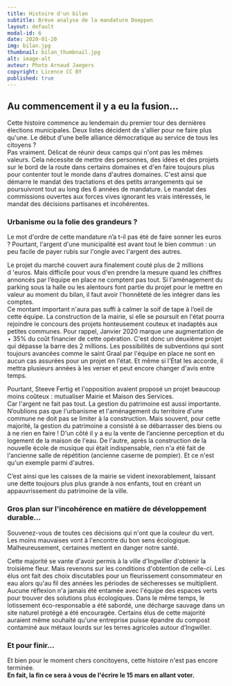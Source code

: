 ```yaml
---
title: Histoire d'un bilan
subtitle: Brève analyse de la mandature Doeppen
layout: default
modal-id: 6 
date: 2020-01-20
img: bilan.jpg
thumbnail: bilan_thumbnail.jpg
alt: image-alt
auteur: Photo Arnaud Jaegers
copyright: Licence CC BY
published: true
---
```



## Au commencement il y a eu la fusion… ##
Cette histoire commence au lendemain du premier tour des dernières élections municipales. Deux listes décident de s'allier pour ne faire plus qu'une. 
Le début d'une belle alliance démocratique au service de tous les citoyens ?  
Pas vraiment. Délicat de réunir deux camps qui n'ont pas les mêmes valeurs. Cela nécessite de mettre des personnes, des idées et des projets sur le bord de la route dans certains domaines et d'en faire toujours plus pour contenter tout le monde dans d'autres domaines. C'est ainsi que démarre le mandat des tractations et des petits arrangements qui se poursuivront tout au long des 6 années de mandature. Le mandat des commissions ouvertes aux forces vives ignorant les vrais intéressés, le mandat des décisions partisanes et incohérentes. 

### Urbanisme ou la folie des grandeurs ? ###

Le mot d'ordre de cette mandature n’a t-il pas été de faire sonner les euros ? 
Pourtant, l'argent d'une municipalité est avant tout le bien commun : un peu facile de payer rubis sur l'ongle avec l'argent des autres. 

Le projet du marché couvert aura finalement couté plus de 2 millions d 'euros. Mais difficile pour vous d'en prendre la mesure quand les chiffres annoncés par l’équipe en place ne comptent pas tout. Si l'aménagement du parking sous la halle ou les alentours font partie du projet pour le mettre en valeur au moment du bilan, il faut avoir l'honnêteté de les intégrer dans les comptes.  
Ce montant important n'aura pas suffi à calmer la soif de tape à l’oeil de cette équipe. La construction de la mairie, si elle se poursuit en l'état pourra rejoindre le concours des projets honteusement couteux et inadaptés aux petites communes. Pour rappel, Janvier 2020 marque une augmentation de + 35% du coût financier de cette opération. C'est donc un deuxième projet qui dépasse la barre des 2 millions. Les possibilités de subventions qui sont toujours avancées comme le saint Graal par l'équipe en place ne sont en aucun cas assurées pour un projet en l'état. Et même si l'État les accorde, il mettra plusieurs années à les verser et peut encore changer d'avis entre temps.  

Pourtant, Steeve Fertig et l'opposition avaient proposé un projet beaucoup moins coûteux : mutualiser Mairie et Maison des Services.  
Car l'argent ne fait pas tout.  La gestion du patrimoine est aussi importante. N’oublions pas que l'urbanisme et l'aménagement du territoire d'une commune ne doit pas se limiter à la construction. Mais souvent, pour cette majorité, la gestion du patrimoine a consisté à se débarrasser des biens ou à ne rien en faire ! D'un côté il y a eu la vente de l’ancienne perception et du logement de la maison de l'eau. De l'autre, après la construction de la nouvelle école de musique qui était indispensable, rien n'a été fait de l'ancienne salle de répétition (ancienne caserne de pompier). Et ce n'est qu'un exemple parmi d'autres.  

C’est ainsi que les caisses de la mairie se vident inexorablement, laissant une dette toujours plus plus grande à nos enfants, tout en créant un appauvrissement du patrimoine de la ville.


### Gros plan sur l'incohérence en matière de développement durable… ###
 
Souvenez-vous de toutes ces décisions qui n'ont que la couleur du vert. Les moins mauvaises vont à l'encontre du bon sens écologique. Malheureusement,  certaines  mettent en danger notre santé.  

Cette majorité se vante d'avoir permis à la ville d'Ingwiller d'obtenir la troisième fleur. Mais revenons sur les conditions d'obtention de celle-ci. Les élus ont fait des choix discutables pour un fleurissement consommateur en eau alors qu'au fil des années les périodes de sécheresses se multiplient. Aucune réflexion n'a jamais été entamée avec l'équipe des espaces verts pour trouver des solutions plus écologiques.
Dans le même temps, le lotissement éco-responsable a été sabordé, une décharge sauvage dans un site naturel protégé a été encouragée. Certains élus de cette majorité auraient même souhaité qu'une entreprise puisse épandre du compost contaminé aux métaux lourds sur les terres agricoles autour d’Ingwiller.  

### Et pour finir… ###

Et bien pour le moment chers concitoyens, cette histoire n'est pas encore terminée.   
**En fait, la fin ce sera à vous de l'écrire le 15 mars en allant voter.**